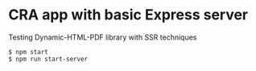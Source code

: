 # CRA app with basic Express server

Testing Dynamic-HTML-PDF library with SSR techniques

```
$ npm start
$ npm run start-server
```
